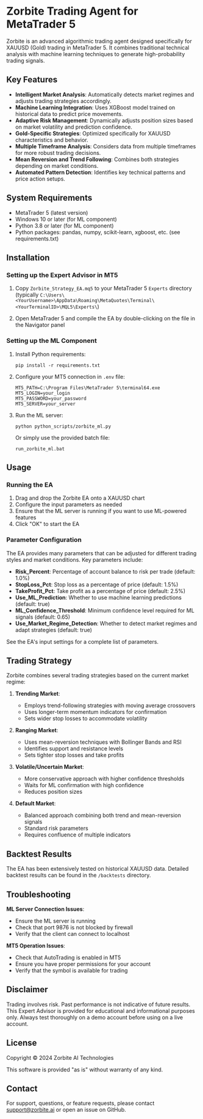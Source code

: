 # Zorbite Trading Agent for MetaTrader 5

Zorbite is an advanced algorithmic trading agent designed specifically for XAUUSD (Gold) trading in MetaTrader 5. It combines traditional technical analysis with machine learning techniques to generate high-probability trading signals.

## Key Features

- **Intelligent Market Analysis**: Automatically detects market regimes and adjusts trading strategies accordingly.
- **Machine Learning Integration**: Uses XGBoost model trained on historical data to predict price movements.
- **Adaptive Risk Management**: Dynamically adjusts position sizes based on market volatility and prediction confidence.
- **Gold-Specific Strategies**: Optimized specifically for XAUUSD characteristics and behavior.
- **Multiple Timeframe Analysis**: Considers data from multiple timeframes for more robust trading decisions.
- **Mean Reversion and Trend Following**: Combines both strategies depending on market conditions.
- **Automated Pattern Detection**: Identifies key technical patterns and price action setups.

## System Requirements

- MetaTrader 5 (latest version)
- Windows 10 or later (for ML component)
- Python 3.8 or later (for ML component)
- Python packages: pandas, numpy, scikit-learn, xgboost, etc. (see requirements.txt)

## Installation

### Setting up the Expert Advisor in MT5

1. Copy `Zorbite_Strategy_EA.mq5` to your MetaTrader 5 `Experts` directory
   (typically `C:\Users\<YourUsername>\AppData\Roaming\MetaQuotes\Terminal\<YourTerminalID>\MQL5\Experts\`)
   
2. Open MetaTrader 5 and compile the EA by double-clicking on the file in the Navigator panel

### Setting up the ML Component

1. Install Python requirements:
   ```
   pip install -r requirements.txt
   ```

2. Configure your MT5 connection in `.env` file:
   ```
   MT5_PATH=C:\Program Files\MetaTrader 5\terminal64.exe
   MT5_LOGIN=your_login
   MT5_PASSWORD=your_password
   MT5_SERVER=your_server
   ```

3. Run the ML server:
   ```
   python python_scripts/zorbite_ml.py
   ```
   
   Or simply use the provided batch file:
   ```
   run_zorbite_ml.bat
   ```

## Usage

### Running the EA

1. Drag and drop the Zorbite EA onto a XAUUSD chart
2. Configure the input parameters as needed
3. Ensure that the ML server is running if you want to use ML-powered features
4. Click "OK" to start the EA

### Parameter Configuration

The EA provides many parameters that can be adjusted for different trading styles and market conditions. Key parameters include:

- **Risk_Percent**: Percentage of account balance to risk per trade (default: 1.0%)
- **StopLoss_Pct**: Stop loss as a percentage of price (default: 1.5%)
- **TakeProfit_Pct**: Take profit as a percentage of price (default: 2.5%)
- **Use_ML_Prediction**: Whether to use machine learning predictions (default: true)
- **ML_Confidence_Threshold**: Minimum confidence level required for ML signals (default: 0.65)
- **Use_Market_Regime_Detection**: Whether to detect market regimes and adapt strategies (default: true)

See the EA's input settings for a complete list of parameters.

## Trading Strategy

Zorbite combines several trading strategies based on the current market regime:

1. **Trending Market**:
   - Employs trend-following strategies with moving average crossovers
   - Uses longer-term momentum indicators for confirmation
   - Sets wider stop losses to accommodate volatility

2. **Ranging Market**:
   - Uses mean-reversion techniques with Bollinger Bands and RSI
   - Identifies support and resistance levels
   - Sets tighter stop losses and take profits

3. **Volatile/Uncertain Market**:
   - More conservative approach with higher confidence thresholds
   - Waits for ML confirmation with high confidence
   - Reduces position sizes

4. **Default Market**:
   - Balanced approach combining both trend and mean-reversion signals
   - Standard risk parameters
   - Requires confluence of multiple indicators

## Backtest Results

The EA has been extensively tested on historical XAUUSD data. Detailed backtest results can be found in the `/backtests` directory.

## Troubleshooting

**ML Server Connection Issues**:
- Ensure the ML server is running
- Check that port 9876 is not blocked by firewall
- Verify that the client can connect to localhost

**MT5 Operation Issues**:
- Check that AutoTrading is enabled in MT5
- Ensure you have proper permissions for your account
- Verify that the symbol is available for trading

## Disclaimer

Trading involves risk. Past performance is not indicative of future results. This Expert Advisor is provided for educational and informational purposes only. Always test thoroughly on a demo account before using on a live account.

## License

Copyright © 2024 Zorbite AI Technologies

This software is provided "as is" without warranty of any kind.

## Contact

For support, questions, or feature requests, please contact support@zorbite.ai or open an issue on GitHub. 